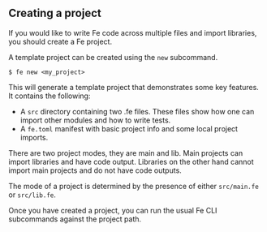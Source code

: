 ## Creating a project

If you would like to write Fe code across multiple files and import libraries, you should create a Fe project.

A template project can be created using the `new` subcommand.

`$ fe new <my_project>`

This will generate a template project that demonstrates some key features. It contains the following:

- A `src` directory containing two .fe files. These files show how one can import other modules and how to write tests.
- A `fe.toml` manifest with basic project info and some local project imports.

There are two project modes, they are main and lib. Main projects can import libraries and have code output. Libraries on the other hand cannot import main projects and do not have code outputs.

The mode of a project is determined by the presence of either `src/main.fe` or  `src/lib.fe`.

Once you have created a project, you can run the usual Fe CLI subcommands against the project path.